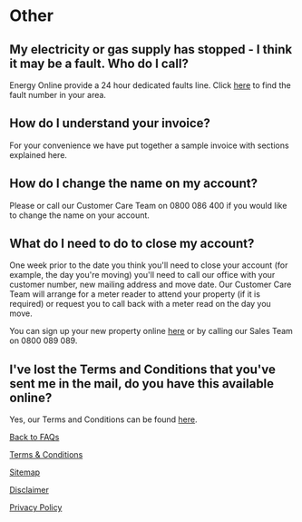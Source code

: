 # Other
## My electricity or gas supply has stopped - I think it may be a fault.  Who do I call?
Energy Online provide a 24 hour dedicated faults line.  Click [here](http://www.energyonline.co.nz/Default.aspx?tabid=171) to find the fault number in your area.

## How do I understand your invoice?
For your convenience we have put together a sample invoice with sections explained here.

## How do I change the name on my account?
Please  or call our Customer Care Team on 0800 086 400 if you would like to change the name on your account.

## What do I need to do to close my account?
One week prior to the date you think you'll need to close your account (for example, the day you're moving) you'll need to call our office with your customer number, new mailing address and move date. Our Customer Care Team will arrange for a meter reader to attend your property (if it is required) or request you to call back with a meter read on the day you move.

You can sign up your new property online [here](http://www.energyonline.co.nz/Default.aspx?tabid=98) or by calling our Sales Team on 0800 089 089.

## I've lost the Terms and Conditions that you've sent me in the mail, do you have this available online?
Yes, our Terms and Conditions can be found [here](http://www.energyonline.co.nz/Default.aspx?tabid=169).

[Back to FAQs](http://www.energyonline.co.nz/business/business_faqs)



[Terms & Conditions](http://www.energyonline.co.nz/terms)

[Sitemap](http://www.energyonline.co.nz/home/site_map)

[Disclaimer](http://www.energyonline.co.nz/home/site_map/disclaimer)

[Privacy Policy](http://www.energyonline.co.nz/home/site_map/privacy_policy)
